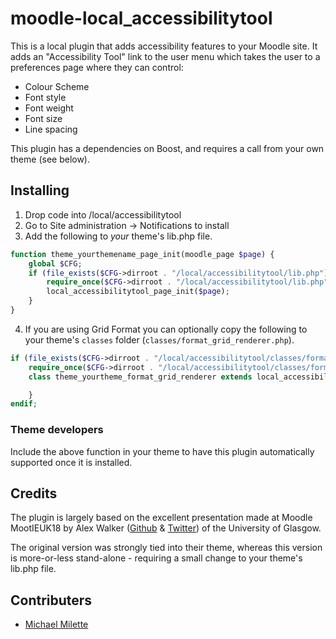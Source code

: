 # moodle-local_accessibilitytool

This is a local plugin that adds accessibility features to your Moodle site.
It adds an "Accessibility Tool" link to the user menu which takes the user to a preferences page where they can control:

- Colour Scheme
- Font style
- Font weight
- Font size
- Line spacing

This plugin has a dependencies on Boost, and requires a call from your own theme (see below).

## Installing

1. Drop code into /local/accessibilitytool
2. Go to Site administration -> Notifications to install
3. Add the following to *your* theme's lib.php file.

```php
function theme_yourthemename_page_init(moodle_page $page) {
    global $CFG;
    if (file_exists($CFG->dirroot . "/local/accessibilitytool/lib.php")) {
        require_once($CFG->dirroot . "/local/accessibilitytool/lib.php");
        local_accessibilitytool_page_init($page);
    }
}
```

4. If you are using Grid Format you can optionally copy the following to your theme's `classes` folder (`classes/format_grid_renderer.php`).

```php
if (file_exists($CFG->dirroot . "/local/accessibilitytool/classes/format_grid_renderer.php")) :
    require_once($CFG->dirroot . "/local/accessibilitytool/classes/format_grid_renderer.php");
    class theme_yourtheme_format_grid_renderer extends local_accessibilitytool_format_grid_renderer {

    }
endif;
```

### Theme developers

Include the above function in your theme to have this plugin automatically supported once it is installed.

## Credits

The plugin is largely based on the excellent presentation made at Moodle MootIEUK18 by
Alex Walker ([Github](https://github.com/lexxkoto) & [Twitter](https://twitter.com/lexx_koto)) of the University of Glasgow.

The original version was strongly tied into their theme, whereas this version is more-or-less stand-alone - requiring a small change to your theme's lib.php file.

## Contributers

- [Michael Milette](https://github.com/michael-milette)
